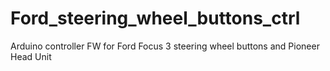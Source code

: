 # Ford_steering_wheel_buttons_ctrl
Arduino controller FW for Ford Focus 3 steering wheel buttons and Pioneer Head Unit
